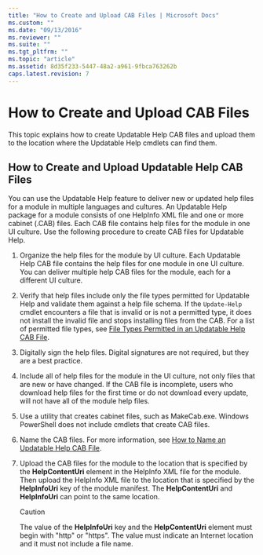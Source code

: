 ```yaml
---
title: "How to Create and Upload CAB Files | Microsoft Docs"
ms.custom: ""
ms.date: "09/13/2016"
ms.reviewer: ""
ms.suite: ""
ms.tgt_pltfrm: ""
ms.topic: "article"
ms.assetid: 8d35f233-5447-48a2-a961-9fbca763262b
caps.latest.revision: 7
---
```

# How to Create and Upload CAB Files

This topic explains how to create Updatable Help CAB files and upload them to the location where the Updatable Help cmdlets can find them.

## How to Create and Upload Updatable Help CAB Files

You can use the Updatable Help feature to deliver new or updated help files for a module in multiple languages and cultures. An Updatable Help package for a module consists of one HelpInfo XML file and one or more cabinet (.CAB) files. Each CAB file contains help files for the module in one UI culture. Use the following procedure to create CAB files for Updatable Help.

1. Organize the help files for the module by UI culture. Each Updatable Help CAB file contains the help files for one module in one UI culture. You can deliver multiple help CAB files for the module, each for a different UI culture.

2. Verify that help files include only the file types permitted for Updatable Help and validate them against a help file schema. If the `Update-Help` cmdlet encounters a file that is invalid or is not a permitted type, it does not install the invalid file and stops installing files from the CAB. For a list of permitted file types, see [File Types Permitted in an Updatable Help CAB File](./file-types-permitted-in-an-updatable-help-cab-file.md).

3. Digitally sign the help files. Digital signatures are not required, but they are a best practice.

4. Include all of help files for the module in the UI culture, not only files that are new or have changed. If the CAB file is incomplete, users who download help files for the first time or do not download every update, will not have all of the module help files.

5. Use a utility that creates cabinet files, such as MakeCab.exe. Windows PowerShell does not include cmdlets that create CAB files.

6. Name the CAB files. For more information, see [How to Name an Updatable Help CAB File](./how-to-name-an-updatable-help-cab-file.md).

7. Upload the CAB files for the module to the location that is specified by the **HelpContentUri** element in the HelpInfo XML file for the module. Then upload the HelpInfo XML file to the location that is specified by the **HelpInfoUri** key of the module manifest. The **HelpContentUri** and **HelpInfoUri** can point to the same location.

   > [!CAUTION]
   > The value of the **HelpInfoUri** key and the **HelpContentUri** element must begin with "http" or "https". The value must indicate an Internet location and it must not include a file name.